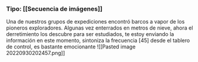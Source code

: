 ### Tipo: [[Secuencia de imágenes]]
Una de nuestros grupos de expediciones encontró barcos a vapor de los pioneros exploradores. Algunas vez enterrados en metros de nieve, ahora el derretimiento los descubre para ser estudiados, te estoy enviando la información en este momento, sintoniza la frecuencia [45] desde el tablero de control, es bastante emocionante
![[Pasted image 20220930202457.png]]
